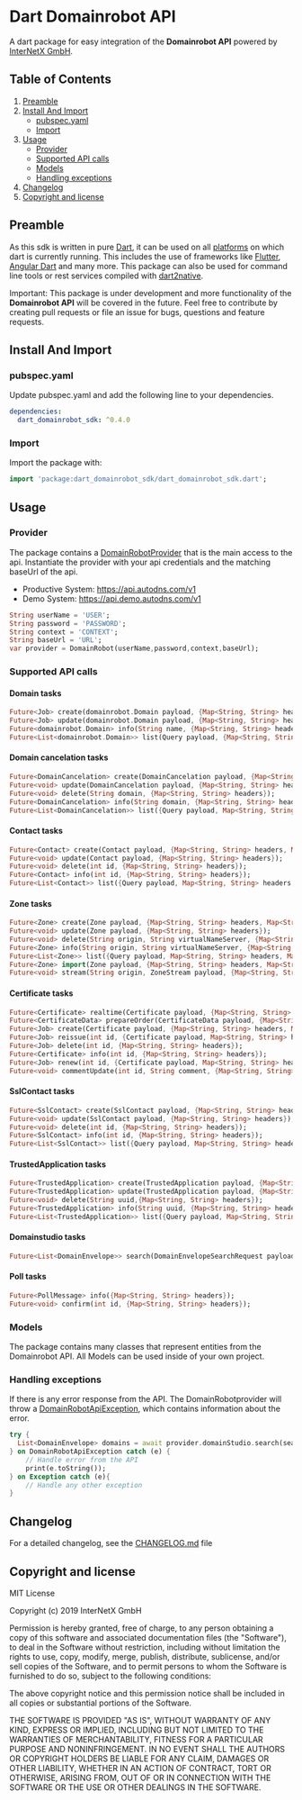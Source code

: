 # Dart Domainrobot API

A dart package for easy integration of the **Domainrobot API** powered by [InterNetX GmbH](https://internetx.com).

## Table of Contents

1. [Preamble](#preamble)
2. [Install And Import](#install-and-import)
   * [pubspec.yaml](#pubspec.yaml)
   * [Import](#import)
3. [Usage](#usage)
   * [Provider](#provider)
   * [Supported API calls](#supported-api-calls)
   * [Models](#models)
   * [Handling exceptions](#exception-handling)
4. [Changelog](#changelog)
5. [Copyright and license](#copyright-and-license)

## Preamble

As this sdk is written in pure [Dart](https://dart.dev), it can be used on all [platforms](https://dart.dev/platforms) on which dart is currently running. This includes the use of frameworks like [Flutter](https://flutter.dev), [Angular Dart](https://angulardart.dev) and many more. This package can also be used for command line tools or rest services compiled with [dart2native](https://dart.dev/tools/dart2native).

Important: This package is under development and more functionality of the **Domainrobot API** will be covered in the future. Feel free to contribute by creating pull requests or file an issue for bugs, questions and feature requests.

## Install And Import

### pubspec.yaml

Update pubspec.yaml and add the following line to your dependencies.

```yaml
dependencies:
  dart_domainrobot_sdk: ^0.4.0
```

### Import

Import the package with:

```dart
import 'package:dart_domainrobot_sdk/dart_domainrobot_sdk.dart';
```

## Usage

### Provider

The package contains a [DomainRobotProvider](/lib/src/DomainRobotProvider.dart) that is the main access to the api. Instantiate the provider with your api credentials and the matching baseUrl of the api.

* Productive System: <https://api.autodns.com/v1>
* Demo System: <https://api.demo.autodns.com/v1>

```dart
String userName = 'USER';
String password = 'PASSWORD';
String context = 'CONTEXT';
String baseUrl = 'URL';
var provider = DomainRobot(userName,password,context,baseUrl);
```

### Supported API calls

#### Domain tasks

```dart
Future<Job> create(domainrobot.Domain payload, {Map<String, String> headers, Map<String, String> queryParameters});
Future<Job> update(domainrobot.Domain payload, {Map<String, String> headers, Map<String, String> queryParameters});
Future<domainrobot.Domain> info(String name, {Map<String, String> headers, Map<String, String> queryParameters});
Future<List<domainrobot.Domain>> list(Query payload, {Map<String, String> headers, Map<String, String> queryParameters});
```

#### Domain cancelation tasks

```dart
Future<DomainCancelation> create(DomainCancelation payload, {Map<String, String> headers, Map<String, String> queryParameters});
Future<void> update(DomainCancelation payload, {Map<String, String> headers});
Future<void> delete(String domain, {Map<String, String> headers});
Future<DomainCancelation> info(String domain, {Map<String, String> headers});
Future<List<DomainCancelation>> list({Query payload, Map<String, String> headers, Map<String, String> queryParameters});
```

#### Contact tasks

```dart
Future<Contact> create(Contact payload, {Map<String, String> headers, Map<String, String> queryParameters});
Future<void> update(Contact payload, {Map<String, String> headers});
Future<void> delete(int id, {Map<String, String> headers});
Future<Contact> info(int id, {Map<String, String> headers});
Future<List<Contact>> list({Query payload, Map<String, String> headers, Map<String, String> queryParameters});
```

#### Zone tasks

```dart
Future<Zone> create(Zone payload, {Map<String, String> headers, Map<String, String> queryParameters});
Future<void> update(Zone payload, {Map<String, String> headers});
Future<void> delete(String origin, String virtualNameServer, {Map<String, String> headers});
Future<Zone> info(String origin, String virtualNameServer, {Map<String, String> headers});
Future<List<Zone>> list({Query payload, Map<String, String> headers, Map<String, String> queryParameters});
Future<Zone> import(Zone payload, {Map<String, String> headers, Map<String, String> queryParameters});
Future<void> stream(String origin, ZoneStream payload, {Map<String, String> headers, Map<String, String> queryParameters});
```

#### Certificate tasks

```dart
Future<Certificate> realtime(Certificate payload, {Map<String, String> headers, Map<String, String> queryParameters});
Future<CertificateData> prepareOrder(CertificateData payload, {Map<String, String> headers, Map<String, String> queryParameters});
Future<Job> create(Certificate payload, {Map<String, String> headers, Map<String, String> queryParameters});
Future<Job> reissue(int id, {Certificate payload, Map<String, String> headers, Map<String, String> queryParameters});
Future<Job> delete(int id, {Map<String, String> headers});
Future<Certificate> info(int id, {Map<String, String> headers});
Future<Job> renew(int id, {Certificate payload, Map<String, String> headers, Map<String, String> queryParameters});
Future<void> commentUpdate(int id, String comment, {Map<String, String> headers,Map<String, String> queryParameters});
```

#### SslContact tasks

```dart
Future<SslContact> create(SslContact payload, {Map<String, String> headers, Map<String, String> queryParameters});
Future<void> update(SslContact payload, {Map<String, String> headers});
Future<void> delete(int id, {Map<String, String> headers});
Future<SslContact> info(int id, {Map<String, String> headers});
Future<List<SslContact>> list({Query payload, Map<String, String> headers, Map<String, String> queryParameters});
```

#### TrustedApplication tasks

```dart
Future<TrustedApplication> create(TrustedApplication payload, {Map<String, String> headers, Map<String, String> queryParameters});
Future<TrustedApplication> update(TrustedApplication payload, {Map<String, String> headers});
Future<void> delete(String uuid,{Map<String, String> headers});
Future<TrustedApplication> info(String uuid, {Map<String, String> headers})
Future<List<TrustedApplication>> list({Query payload, Map<String, String> headers, Map<String, String> queryParameters});
```

#### Domainstudio tasks

```dart
Future<List<DomainEnvelope>> search(DomainEnvelopeSearchRequest payload,{Map<String, String> headers, Map<String, String> queryParameters});
```

#### Poll tasks

```dart
Future<PollMessage> info({Map<String, String> headers});
Future<void> confirm(int id, {Map<String, String> headers});
```

### Models

The package contains many classes that represent entities from the Domainrobot API. All Models can be used inside of your own project.

### Handling exceptions

If there is any error response from the API. The DomainRobotprovider will throw a [DomainRobotApiException](/lib/src/model/exception/DomainRobotApiException.dart), which contains information about the error.

```dart
try {
  List<DomainEnvelope> domains = await provider.domainStudio.search(search);
} on DomainRobotApiException catch (e) {
    // Handle error from the API
    print(e.toString());
} on Exception catch (e){
    // Handle any other exception
}
```

## Changelog

For a detailed changelog, see the [CHANGELOG.md](CHANGELOG.md) file

## Copyright and license

MIT License

Copyright (c) 2019 InterNetX GmbH

Permission is hereby granted, free of charge, to any person obtaining a copy
of this software and associated documentation files (the "Software"), to deal
in the Software without restriction, including without limitation the rights
to use, copy, modify, merge, publish, distribute, sublicense, and/or sell
copies of the Software, and to permit persons to whom the Software is
furnished to do so, subject to the following conditions:

The above copyright notice and this permission notice shall be included in all
copies or substantial portions of the Software.

THE SOFTWARE IS PROVIDED "AS IS", WITHOUT WARRANTY OF ANY KIND, EXPRESS OR
IMPLIED, INCLUDING BUT NOT LIMITED TO THE WARRANTIES OF MERCHANTABILITY,
FITNESS FOR A PARTICULAR PURPOSE AND NONINFRINGEMENT. IN NO EVENT SHALL THE
AUTHORS OR COPYRIGHT HOLDERS BE LIABLE FOR ANY CLAIM, DAMAGES OR OTHER
LIABILITY, WHETHER IN AN ACTION OF CONTRACT, TORT OR OTHERWISE, ARISING FROM,
OUT OF OR IN CONNECTION WITH THE SOFTWARE OR THE USE OR OTHER DEALINGS IN THE
SOFTWARE.
